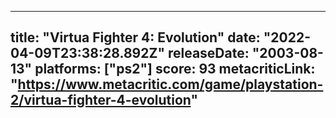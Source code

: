 
---
title: "Virtua Fighter 4: Evolution"
date: "2022-04-09T23:38:28.892Z"
releaseDate: "2003-08-13"
platforms: ["ps2"]
score: 93
metacriticLink: "https://www.metacritic.com/game/playstation-2/virtua-fighter-4-evolution"
---
